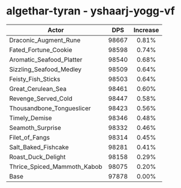 # algethar-tyran - yshaarj-yogg-vf
| Actor | DPS | Increase |
|---|:---:|:---:|
|Draconic_Augment_Rune|98667|0.81%|
|Fated_Fortune_Cookie|98598|0.74%|
|Aromatic_Seafood_Platter|98540|0.68%|
|Sizzling_Seafood_Medley|98509|0.64%|
|Feisty_Fish_Sticks|98503|0.64%|
|Great_Cerulean_Sea|98461|0.60%|
|Revenge_Served_Cold|98447|0.58%|
|Thousandbone_Tongueslicer|98423|0.56%|
|Timely_Demise|98346|0.48%|
|Seamoth_Surprise|98332|0.46%|
|Filet_of_Fangs|98314|0.45%|
|Salt_Baked_Fishcake|98281|0.41%|
|Roast_Duck_Delight|98158|0.29%|
|Thrice_Spiced_Mammoth_Kabob|98075|0.20%|
|Base|97878|0.00%|

